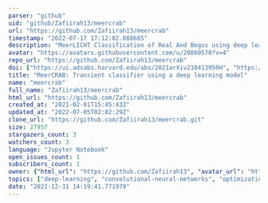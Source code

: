 ```yaml
---
parser: "github"
uid: "github/Zafiirah13/meercrab"
url: "https://github.com/Zafiirah13/meercrab"
timestamp: "2022-07-17 17:12:02.088685"
description: "MeerLICHT Classification of Real And Bogus using deep learning"
avatar: "https://avatars.githubusercontent.com/u/20860570?v=4"
repo_url: "https://github.com/Zafiirah13/meercrab"
doi: ["https://ui.adsabs.harvard.edu/abs/2021arXiv210413950H", "https://ui.adsabs.harvard.edu/abs/2021ascl.soft05009H/abstract"]
title: "MeerCRAB: Transient classifier using a deep learning model"
name: "meercrab"
full_name: "Zafiirah13/meercrab"
html_url: "https://github.com/Zafiirah13/meercrab"
created_at: "2021-02-01T15:45:43Z"
updated_at: "2022-07-05T02:02:29Z"
clone_url: "https://github.com/Zafiirah13/meercrab.git"
size: 27957
stargazers_count: 3
watchers_count: 3
language: "Jupyter Notebook"
open_issues_count: 1
subscribers_count: 1
owner: {"html_url": "https://github.com/Zafiirah13", "avatar_url": "https://avatars.githubusercontent.com/u/20860570?v=4", "login": "Zafiirah13", "type": "User"}
topics: ["deep-learning", "convolutional-neural-networks", "optimization", "transients"]
date: "2022-12-31 14:19:41.771979"
---
```

